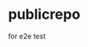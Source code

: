 # publicrepo
for e2e test


































































































































































































































































































































































































































































































































































































































































































































































































































































































































































































































































































































































































































































































































































































































































































































































































































































































































































































































































































































































































































































































































































































































































































































































































































































































































































































































































































































































































































































































































































































































































































































































































































































































































































































































































































































































































































































































































































































































































































